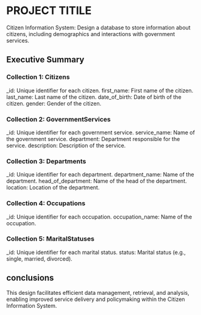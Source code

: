 # PROJECT TITILE
Citizen Information System: Design a database to store information about citizens, including demographics and interactions with government services.

## Executive Summary
### Collection 1: Citizens
_id: Unique identifier for each citizen.
first_name: First name of the citizen.
last_name: Last name of the citizen.
date_of_birth: Date of birth of the citizen.
gender: Gender of the citizen.
### Collection 2: GovernmentServices
_id: Unique identifier for each government service.
service_name: Name of the government service.
department: Department responsible for the service.
description: Description of the service.
### Collection 3: Departments
_id: Unique identifier for each department.
department_name: Name of the department.
head_of_department: Name of the head of the department.
location: Location of the department.
### Collection 4: Occupations
_id: Unique identifier for each occupation.
occupation_name: Name of the occupation.
### Collection 5: MaritalStatuses
_id: Unique identifier for each marital status.
status: Marital status (e.g., single, married, divorced).
## conclusions
This design facilitates efficient data management, retrieval, and analysis, enabling improved service delivery and policymaking within the Citizen Information System.